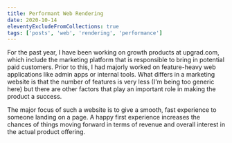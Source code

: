 ```yaml
---
title: Performant Web Rendering
date: 2020-10-14
eleventyExcludeFromCollections: true
tags: ['posts', 'web', 'rendering', 'performance']
---
```


For the past year, I have been working on growth products at upgrad.com, which include the marketing platform that is responsible to bring in potential paid customers. Prior to this, I had majorly worked on feature-heavy web applications like admin apps or internal tools. What differs in a marketing website is that the number of features is very less (I'm being too generic here) but there are other factors that play an important role in making the product a success.

The major focus of such a website is to give a smooth, fast experience to someone landing on a page. A happy first experience increases the chances of things moving forward in terms of revenue and overall interest in the actual product offering.
